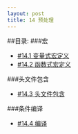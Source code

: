 ```yaml
---
layout: post
title: 14 预处理 
---
```

##目录:
###宏
<ul>
<li> <a href="/post/14/14.1.html">#14.1 变量式宏定义</a></li>
<li> <a href="/post/14/14.2.html">#14.2 函数式宏定义</a> </li>
</ul>
###头文件包含
<ul>
<li> <a href="/post/14/14.3.html">#14.3 头文件包含</a> </li>
</ul>
###条件编译
<ul>
<li> <a href="/post/14/14.4.html">#14.4 编译</a> </li>
</ul>
